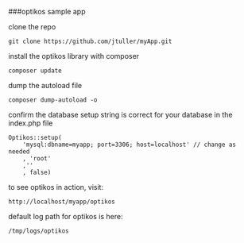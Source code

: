 ###optikos sample app

clone the repo

    git clone https://github.com/jtuller/myApp.git
    
install the optikos library with composer
    
    composer update
    
dump the autoload file
    
    composer dump-autoload -o
    
confirm the database setup string is correct for your database in the index.php file

    Optikos::setup(
        'mysql:dbname=myapp; port=3306; host=localhost' // change as needed
        , 'root'
        ,''
        , false)
        
to see optikos in action, visit:

    http://localhost/myapp/optikos
    
    
default log path for optikos is here:

    /tmp/logs/optikos
    
